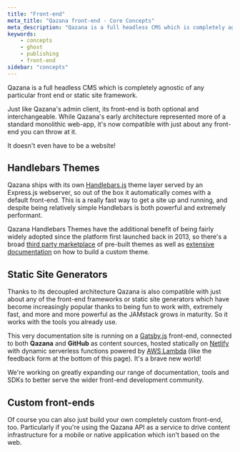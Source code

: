 ```yaml
---
title: "Front-end"
meta_title: "Qazana front-end - Core Concepts"
meta_description: "Qazana is a full headless CMS which is completely agnostic of any particular front-end or static site framework. Find out more..."
keywords:
    - concepts
    - ghost
    - publishing
    - front-end
sidebar: "concepts"
---
```


Qazana is a full headless CMS which is completely agnostic of any particular front end or static site framework.

Just like Qazana's admin client, its front-end is both optional and interchangeable. While Qazana's early architecture represented more of a standard monolithic web-app, it's now compatible with just about any front-end you can throw at it.

It doesn't even have to be a website!


## Handlebars Themes

Qazana ships with its own [Handlebars.js](/api/handlebars-themes/) theme layer served by an Express.js webserver, so out of the box it automatically comes with a default front-end. This is a really fast way to get a site up and running, and despite being relatively simple Handlebars is both powerful and extremely performant.

Qazana Handlebars Themes have the additional benefit of being fairly widely adopted since the platform first launched back in 2013, so there's a broad [third party marketplace](https://marketplace.qazana.net) of pre-built themes as well as [extensive documentation](/api/handlebars-themes/) on how to build a custom theme.


## Static Site Generators

Thanks to its decoupled architecture Qazana is also compatible with just about any of the front-end frameworks or static site generators which have become increasingly popular thanks to being fun to work with, extremely fast, and more and more powerful as the JAMstack grows in maturity. So it works with the tools you already use.

This very documentation site is running on a [Gatsby.js](/api/gatsby/) front-end, connected to both **Qazana** and **GitHub** as content sources, hosted statically on [Netlify](https://netlify.com) with dynamic serverless functions powered by [AWS Lambda](https://aws.amazon.com/lambda/) (like the feedback form at the bottom of this page). It's a brave new world!

We're working on greatly expanding our range of documentation, tools and SDKs to better serve the wider front-end development community.


## Custom front-ends

Of course you can also just build your own completely custom front-end, too. Particularly if you're using the Qazana API as a service to drive content infrastructure for a mobile or native application which isn't based on the web.
